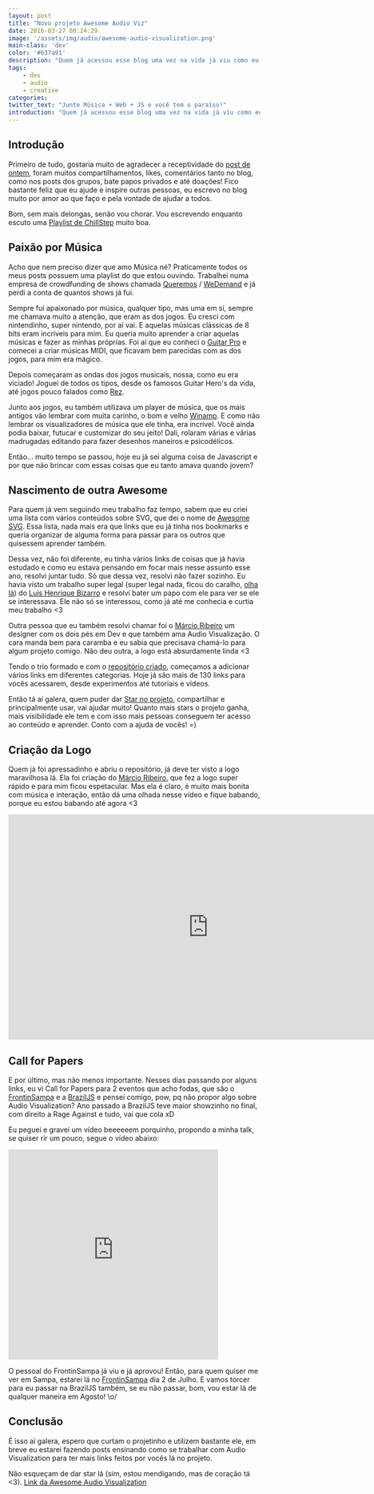 ```yaml
---
layout: post
title: "Novo projeto Awesome Audio Viz"
date: 2016-03-27 00:24:29
image: '/assets/img/audio/awesome-audio-visualization.png'
main-class: 'dev'
color: '#637a91'
description: "Quem já acessou esse blog uma vez na vida já viu como eu amo música, por que não um projeto usando música?"
tags:
    - dev
    - audio
    - creative
categories:
twitter_text: "Junte Música + Web + JS e você tem o paraíso!"
introduction: "Quem já acessou esse blog uma vez na vida já viu como eu amo música, por que não um projeto usando música?"
---
```


## Introdução

Primeiro de tudo, gostaria muito de agradecer a receptividade do [post de ontem](http://willianjusten.com.br/o-que-ninguem-diz-para-iniciantes/), foram muitos compartilhamentos, likes, comentários tanto no blog, como nos posts dos grupos, bate papos privados e até doações! Fico bastante feliz que eu ajude e inspire outras pessoas, eu escrevo no blog muito por amor ao que faço e pela vontade de ajudar a todos.

Bom, sem mais delongas, senão vou chorar. Vou escrevendo enquanto escuto uma [Playlist de ChillStep](https://open.spotify.com/user/kent1337/playlist/6IjDl5eRczFdgZkKYXhuHZ) muito boa.

## Paixão por Música

Acho que nem preciso dizer que amo Música né? Praticamente todos os meus posts possuem uma playlist do que estou ouvindo. Trabalhei numa empresa de crowdfunding de shows chamada [Queremos](http://www.queremos.com.br/) / [WeDemand](http://www.wedemand.com/) e já perdi a conta de quantos shows já fui.

Sempre fui apaixonado por música, qualquer tipo, mas uma em si, sempre me chamava muito a atenção, que eram as dos jogos. Eu cresci com nintendinho, super nintendo, por aí vai. E aquelas músicas clássicas de 8 bits eram incríveis para mim. Eu queria muito aprender a criar aquelas músicas e fazer as minhas próprias. Foi aí que eu conheci o [Guitar Pro](https://www.guitar-pro.com/en/index.php) e comecei a criar músicas MIDI, que ficavam bem parecidas com as dos jogos, para mim era mágico.

Depois começaram as ondas dos jogos musicais, nossa, como eu era viciado! Joguei de todos os tipos, desde os famosos Guitar Hero's da vida, até jogos pouco falados como [Rez](https://www.youtube.com/watch?v=5riv2plc_NM).

Junto aos jogos, eu também utilizava um player de música, que os mais antigos vão lembrar com muita carinho, o bom e velho [Winamp](http://www.winamp.com/). E como não lembrar os visualizadores de música que ele tinha, era incrível. Você ainda podia baixar, futucar e customizar do seu jeito! Dali, rolaram várias e várias madrugadas editando para fazer desenhos maneiros e psicodélicos.

Então... muito tempo se passou, hoje eu já sei alguma coisa de Javascript e por que não brincar com essas coisas que eu tanto amava quando jovem?


## Nascimento de outra Awesome

Para quem já vem seguindo meu trabalho faz tempo, sabem que eu criei uma lista com vários conteúdos sobre SVG, que dei o nome de [Awesome SVG](https://github.com/willianjusten/awesome-svg). Essa lista, nada mais era que links que eu já tinha nos bookmarks e queria organizar de alguma forma para passar para os outros que quisessem aprender também.

Dessa vez, não foi diferente, eu tinha vários links de coisas que já havia estudado  e como eu estava pensando em focar mais nesse assunto esse ano, resolvi juntar tudo. Só que dessa vez, resolvi não fazer sozinho. Eu havia visto um trabalho super legal (super legal nada, ficou do caralho, [olha lá](https://lhbzr.com/)) do [Luis Henrique Bizarro](https://lhbzr.com/) e resolvi bater um papo com ele para ver se ele se interessava. Ele não só se interessou, como já até me conhecia e curtia meu trabalho <3

Outra pessoa que eu também resolvi chamar foi o [Márcio Ribeiro](http://cargocollective.com/marcioribeiro) um designer com os dois pés em Dev e que também ama Audio Visualização. O cara manda bem para caramba e eu sabia que precisava chamá-lo para algum projeto comigo. Não deu outra, a logo está absurdamente linda <3

Tendo o trio formado e com o [repositório criado](https://github.com/willianjusten/awesome-audio-visualization), começamos a adicionar vários links em diferentes categorias. Hoje já são mais de 130 links para vocês acessarem, desde experimentos até tutoriais e vídeos.

Então tá aí galera, quem puder dar [Star no projeto](https://github.com/willianjusten/awesome-audio-visualization), compartilhar e principalmente usar, vai ajudar muito! Quanto mais stars o projeto ganha, mais visibilidade ele tem e com isso mais pessoas conseguem ter acesso ao conteúdo e aprender. Conto com a ajuda de vocês! =)

## Criação da Logo

Quem já foi apressadinho e abriu o repositório, já deve ter visto a logo maravilhosa lá. Ela foi criação do [Márcio Ribeiro](http://cargocollective.com/marcioribeiro), que fez a logo super rápido e para mim ficou espetacular. Mas ela é claro, é muito mais bonita com música e interação, então dá uma olhada nesse vídeo e fique babando, porque eu estou babando até agora <3

<iframe src="https://player.vimeo.com/video/160489213" width="800" height="450" frameborder="0" webkitallowfullscreen mozallowfullscreen allowfullscreen></iframe>

## Call for Papers

E por último, mas não menos importante. Nesses dias passando por alguns links, eu vi Call for Papers para 2 eventos que acho fodas, que são o [FrontinSampa](http://frontinsampa.com.br/) e a [BrazilJS](https://braziljs.org/conf) e pensei comigo, pow, pq não propor algo sobre Audio Visualization? Ano passado a BrazilJS teve maior showzinho no final, com direito a Rage Against e tudo, vai que cola xD

Eu peguei e gravei um vídeo beeeeeem porquinho, propondo a minha talk, se quiser rir um pouco, segue o vídeo abaixo:

<iframe width="420" height="420" src="https://www.youtube.com/embed/sj04n3btjwk" frameborder="0" allowfullscreen></iframe>

O pessoal do FrontinSampa já viu e já aprovou! Então, para quem quiser me ver em Sampa, estarei lá no [FrontinSampa](http://frontinsampa.com.br/) dia 2 de Julho. E vamos torcer para eu passar na BrazilJS também, se eu não passar, bom, vou estar lá de qualquer maneira em Agosto! \o/

## Conclusão

É isso aí galera, espero que curtam o projetinho e utilizem bastante ele, em breve eu estarei fazendo posts ensinando como se trabalhar com Audio Visualization para ter mais links feitos por vocês lá no projeto.

Não esqueçam de dar star lá (sim, estou mendigando, mas de coração tá <3). [Link da Awesome Audio Visualization](https://github.com/willianjusten/awesome-audio-visualization)

















